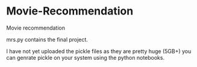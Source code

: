 # Movie-Recommendation
Movie recommendation


mrs.py contains the final project.

I have not yet uploaded the pickle files as they are pretty huge (5GB+) you can genrate pickle on your system using the python notebooks.
